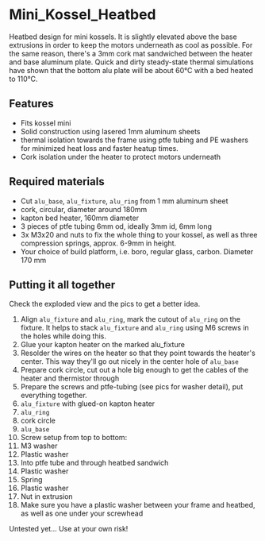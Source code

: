 Mini_Kossel_Heatbed
===================

Heatbed design for mini kossels. It is slightly elevated above the base extrusions in order to keep the motors underneath as cool as possible. For the same reason, there's a 3mm cork mat sandwiched between the heater and base aluminum plate.
Quick and dirty steady-state thermal simulations have shown that the bottom alu plate will be about 60°C with a bed heated to 110°C.

Features
--------
- Fits kossel mini
- Solid construction using lasered 1mm aluminum sheets
- thermal isolation towards the frame using ptfe tubing and PE washers for minimized heat loss and faster heatup times.
- Cork isolation under the heater to protect motors underneath
 
Required materials
------------------
- Cut `alu_base`, `alu_fixture`, `alu_ring` from 1 mm aluminum sheet
- cork, circular, diameter around 180mm
- kapton bed heater, 160mm diameter
- 3 pieces of ptfe tubing 6mm od, ideally 3mm id, 6mm long
- 3x M3x20 and nuts to fix the whole thing to your kossel, as well as three compression springs, approx. 6-9mm in height.
- Your choice of build platform, i.e. boro, regular glass, carbon. Diameter 170 mm

Putting it all together
------------------------
Check the exploded view and the pics to get a better idea.

1. Align `alu_fixture` and `alu_ring`, mark the cutout of `alu_ring` on the fixture. It helps to stack `alu_fixture` and `alu_ring` using M6 screws in the holes while doing this.
2. Glue your kapton heater on the marked alu_fixture
3. Resolder the wires on the heater so that they point towards the heater's center. This way they'll go out nicely in the center hole of `alu_base`
4. Prepare cork circle, cut out a hole big enough to get the cables of the heater and thermistor through
5. Prepare the screws and ptfe-tubing (see pics for washer detail), put everything together.
  1. `alu_fixture` with glued-on kapton heater
  2. `alu_ring`
  3. cork circle
  4. `alu_base`
6. Screw setup from top to bottom:
  1. M3 washer
  2. Plastic washer
  3. Into ptfe tube and through heatbed sandwich
  4. Plastic washer
  5. Spring
  6. Plastic washer
  7. Nut in extrusion
7. Make sure you have a plastic washer between your frame and heatbed, as well as one under your screwhead


Untested yet... Use at your own risk!
